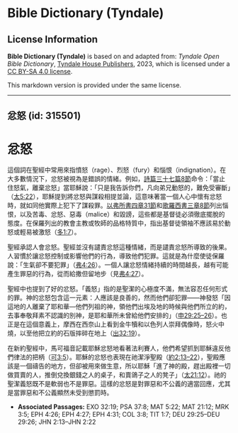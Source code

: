 # Bible Dictionary (Tyndale)

## License Information

**Bible Dictionary (Tyndale)** is based on and adapted from: _Tyndale Open Bible Dictionary_, [Tyndale House Publishers](https://tyndaleopenresources.com/), 2023, which is licensed under a [CC BY-SA 4.0 license](https://creativecommons.org/licenses/by-sa/4.0/legalcode.en).

This markdown version is provided under the same license.



--------------------------------

## 忿怒 (id: 315501)

忿怒
==

這個詞在聖經中常用來指憤怒（rage）、烈怒（fury）和惱恨（indignation）。在大多數情況下，忿怒被視為是錯誤的情緒。例如，[詩篇三十七篇8節](https://ref.ly/Ps37:8)命令：「當止住怒氣，離棄忿怒」當耶穌說：「只是我告訴你們，凡向弟兄動怒的，難免受審斷」（[太5:22](https://ref.ly/Matt5:22)），耶穌提到將忿怒與謀殺相提並論，這意味著當一個人心中懷有忿怒時，就如同他實際上犯下了謀殺罪。[以弗所書四章31節](https://ref.ly/Eph4:31)和[歌羅西書三章8節](https://ref.ly/Col3:8)列出惱恨，以及苦毒、忿怒、惡毒（malice）和毀謗，這些都是基督徒必須徹底擺脫的態度。在保羅列出的教會主教或牧師的品格特質中，指出基督徒領袖不應該易於動怒或輕易被激怒（[多1:7](https://ref.ly/Titus1:7)）。

聖經承認人會忿怒。聖經並沒有譴責忿怒這種情緒，而是譴責忿怒所導致的後果。人習慣於讓忿怒控制或影響他們的行為，導致他們犯罪。這就是為什麼使徒保羅說：「生氣卻不要犯罪」（[弗4:26](https://ref.ly/Eph4:26)）。一個人讓忿怒情緒持續的時間越長，越有可能產生罪惡的行為，從而給撒但留地步（見[弗4:27](https://ref.ly/Eph4:27)）。

聖經中也提到了好的忿怒。「義怒」指的是聖潔的心極度不滿，無法容忍任何形式的罪。神的忿怒包含這一元素：人應該是良善的，然而他們卻犯罪——神發怒「因這地的人離棄了耶和華—他們列祖的神，領他們出埃及地的時候與他們所立的約，去事奉敬拜素不認識的別神，是耶和華所未曾給他們安排的」（[申29:25–26](https://ref.ly/Deut29:25-Deut29:26)）。也正是在這個意義上，摩西在西奈山上看到金牛犢和以色列人崇拜偶像時，怒火中燒，以至他把立約的石版摔碎在地上（[出32:19](https://ref.ly/Exod32:19)）。

在新約聖經中，馬可福音記載耶穌忿怒地看著法利賽人，他們希望抓到耶穌違反他們律法的把柄（[可3:5](https://ref.ly/Mark3:5)）。耶穌的忿怒也表現在祂潔淨聖殿（[約2:13–22](https://ref.ly/John2:13-John2:22)），聖殿應該是一個禱告的地方，但卻被用來做生意，所以耶穌「進了神的殿，趕出殿裡一切做買賣的人，推倒兌換銀錢之人的桌子，和賣鴿子之人的凳子」（[太21:12](https://ref.ly/Matt21:12)）。祂的聖潔義怒既不是軟弱也不是罪惡。這樣的忿怒是對罪惡和不公義的適當回應，尤其是當罪惡和不公義顯然未受到懲罰時。

* **Associated Passages:** EXO 32:19; PSA 37:8; MAT 5:22; MAT 21:12; MRK 3:5; EPH 4:26; EPH 4:27; EPH 4:31; COL 3:8; TIT 1:7; DEU 29:25–DEU 29:26; JHN 2:13–JHN 2:22

